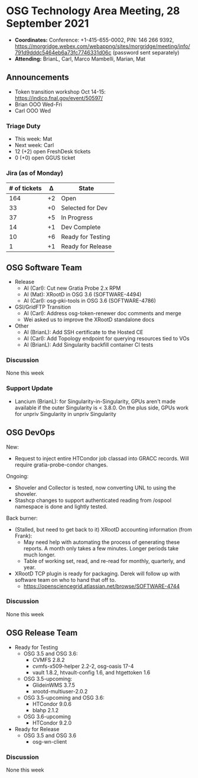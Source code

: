 # OSG Technology Area Meeting, 28 September 2021

-   **Coordinates:** Conference: +1-415-655-0002, PIN: 146 266 9392,
    <https://morgridge.webex.com/webappng/sites/morgridge/meeting/info/791d9dddc5464eb6a73fc7746331d06c> (password sent separately)
-   **Attending:** BrianL, Carl, Marco Mambelli, Marian, Mat

## Announcements

- Token transition workshop Oct 14-15: <https://indico.fnal.gov/event/50597/>
- Brian OOO Wed-Fri
- Carl OOO Wed

### Triage Duty

-   This week: Mat
-   Next week: Carl
-   12 (+2) open FreshDesk tickets
-   0 (+0) open GGUS ticket

### Jira (as of Monday)

| # of tickets | &Delta; | State             |
|--------------|---------|-------------------|
| 164          | +2      | Open              |
| 33           | +0      | Selected for Dev  |
| 37           | +5      | In Progress       |
| 14           | +1      | Dev Complete      |
| 10           | +6      | Ready for Testing |
| 1            | +1      | Ready for Release |

## OSG Software Team

-   Release
    -   AI (Carl): Cut new Gratia Probe 2.x RPM
    -   AI (Mat): XRootD in OSG 3.6 (SOFTWARE-4494)
    -   AI (Carl): osg-pki-tools in OSG 3.6 (SOFTWARE-4786)
-   GSI/GridFTP Transition
    -   AI (Carl): Address osg-token-renewer doc comments and merge
    -   Wei asked us to improve the XRootD standalone docs
-   Other
    -   AI (BrianL): Add SSH certificate to the Hosted CE
    -   AI (Carl): Add Topology endpoint for querying resources tied to VOs
    -   AI (BrianL): Add Singularity backfill container CI tests

### Discussion

None this week

### Support Update

-   Lancium (BrianL): for Singularity-in-Singularity, GPUs aren't made available if the outer Singularity is < 3.8.0.
    On the plus side, GPUs work for unpriv Singularity in unpriv Singularity

## OSG DevOps

New:
-   Request to inject entire HTCondor job classad into GRACC records.  Will require gratia-probe-condor changes.

Ongoing:
-   Shoveler and Collector is tested, now converting UNL to using the shoveler.
-   Stashcp changes to support authenticated reading from /ospool namespace is done and lightly tested.

Back burner:
-   (Stalled, but need to get back to it) XRootD accounting information (from Frank):
    -   May need help with automating the process of generating these reports.  A month only takes a few minutes.  Longer periods take much longer.
    -   Table of working set, read, and re-read for monthly, quarterly, and year.
-   XRootD TCP plugin is ready for packaging.  Derek will follow up with software team on who to hand that off to.
    -   https://opensciencegrid.atlassian.net/browse/SOFTWARE-4744

### Discussion

None this week

## OSG Release Team

-   Ready for Testing
    -   OSG 3.5 and OSG 3.6:
         -   CVMFS 2.8.2
         -   cvmfs-x509-helper 2.2-2, osg-oasis 17-4
         -   vault 1.8.2, htvault-config 1.6, and htgettoken 1.6
    -   OSG 3.5-upcoming:
         -   GlideinWMS 3.7.5
         -   xrootd-multiuser-2.0.2
    -   OSG 3.5-upcoming and OSG 3.6:
         -   HTCondor 9.0.6
         -   blahp 2.1.2
    -   OSG 3.6-upcoming
         -   HTCondor 9.2.0
-   Ready for Release
    -   OSG 3.5 and OSG 3.6
        -   osg-wn-client

### Discussion

None this week

